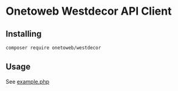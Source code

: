 # Onetoweb Westdecor API Client

## Installing

```bash
composer require onetoweb/westdecor
```

## Usage

See [example.php](/example.php)